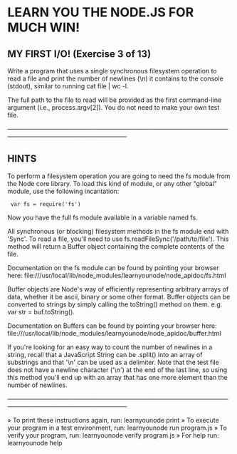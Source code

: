 # LEARN YOU THE NODE.JS FOR MUCH WIN!

## MY FIRST I/O! (Exercise 3 of 13)

  Write a program that uses a single synchronous filesystem operation to
  read a file and print the number of newlines (\\n) it contains to the
  console (stdout), similar to running cat file | wc -l.

  The full path to the file to read will be provided as the first
  command-line argument (i.e., process.argv[2]). You do not need to make
  your own test file.

 ─────────────────────────────────────────────────────────────────────────────

## HINTS

  To perform a filesystem operation you are going to need the fs module from
  the Node core library. To load this kind of module, or any other "global"
  module, use the following incantation:

     var fs = require('fs')

  Now you have the full fs module available in a variable named fs.

  All synchronous (or blocking) filesystem methods in the fs module end with
  'Sync'. To read a file, you'll need to use
  fs.readFileSync('/path/to/file'). This method will return a Buffer object
  containing the complete contents of the file.

  Documentation on the fs module can be found by pointing your browser here:
  file:///usr/local/lib/node_modules/learnyounode/node_apidoc/fs.html

  Buffer objects are Node's way of efficiently representing arbitrary arrays
  of data, whether it be ascii, binary or some other format. Buffer objects
  can be converted to strings by simply calling the toString() method on
  them. e.g. var str = buf.toString().

  Documentation on Buffers can be found by pointing your browser here:
  file:///usr/local/lib/node_modules/learnyounode/node_apidoc/buffer.html

  If you're looking for an easy way to count the number of newlines in a
  string, recall that a JavaScript String can be .split() into an array of
  substrings and that '\\n' can be used as a delimiter. Note that the test
  file does not have a newline character ('\\n') at the end of the last line,
  so using this method you'll end up with an array that has one more element
  than the number of newlines.

 ─────────────────────────────────────────────────────────────────────────────

   » To print these instructions again, run: learnyounode print
   » To execute your program in a test environment, run: learnyounode run
     program.js
   » To verify your program, run: learnyounode verify program.js
   » For help run: learnyounode help
